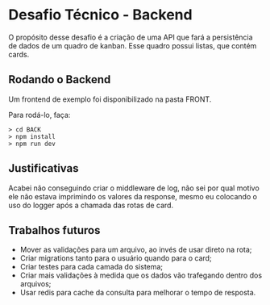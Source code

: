 # Desafio Técnico - Backend

O propósito desse desafio é a criação de uma API que fará a persistência de dados de um quadro de kanban. Esse quadro possui listas, que contém cards.

## Rodando o Backend

Um frontend de exemplo foi disponibilizado na pasta FRONT.

Para rodá-lo, faça:

```console
> cd BACK
> npm install
> npm run dev
```

## Justificativas
 
 Acabei não conseguindo criar o middleware de log, não sei por qual motivo ele não estava imprimindo os valores da response, mesmo eu colocando o uso do logger após a chamada das rotas de card.

 ## Trabalhos futuros

 - Mover as validações para um arquivo, ao invés de usar direto na rota; 
 - Criar migrations tanto para o usuário quando para o card;
 - Criar testes para cada camada do sistema;
 - Criar mais validações à medida que os dados vão trafegando dentro dos arquivos;
 - Usar redis para cache da consulta para melhorar o tempo de resposta.
